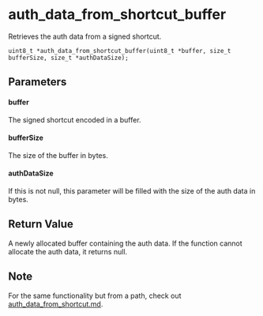 # auth_data_from_shortcut_buffer
Retrieves the auth data from a signed shortcut.

`uint8_t *auth_data_from_shortcut_buffer(uint8_t *buffer, size_t bufferSize, size_t *authDataSize);`

## Parameters

#### buffer

The signed shortcut encoded in a buffer.

#### bufferSize

The size of the buffer in bytes.

#### authDataSize

If this is not null, this parameter will be filled with the size of the auth data in bytes.

## Return Value

A newly allocated buffer containing the auth data. If the function cannot allocate the auth data, it returns null.

## Note

For the same functionality but from a path, check out [auth_data_from_shortcut.md](auth_data_from_shortcut).